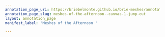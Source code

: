 ```yaml
---
annotation_page_uri: https://briebelmonte.github.io/brie-meshes/annotations/meshes-of-the-afternoon--canvas-1-jump-cut.json
annotation_page_slug: meshes-of-the-afternoon--canvas-1-jump-cut
layout: annotation_page
manifest_label: 'Meshes of the Afternoon '

---
```

